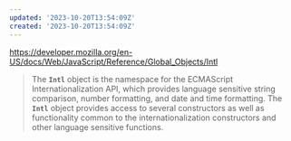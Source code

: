 ```yaml
---
updated: '2023-10-20T13:54:09Z'
created: '2023-10-20T13:54:09Z'
---
```

https://developer.mozilla.org/en-US/docs/Web/JavaScript/Reference/Global_Objects/Intl

> The **`Intl`** object is the namespace for the ECMAScript Internationalization API, which provides language sensitive string comparison, number formatting, and date and time formatting. The **`Intl`** object provides access to several constructors as well as functionality common to the internationalization constructors and other language sensitive functions.

